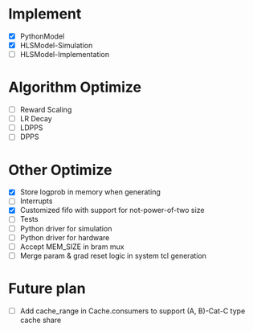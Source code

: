 # Implement
- [x] PythonModel
- [x] HLSModel-Simulation
- [ ] HLSModel-Implementation

# Algorithm Optimize
- [ ] Reward Scaling
- [ ] LR Decay
- [ ] LDPPS
- [ ] DPPS

# Other Optimize
- [x] Store logprob in memory when generating
- [ ] Interrupts
- [x] Customized fifo with support for not-power-of-two size
- [ ] Tests
- [ ] Python driver for simulation
- [ ] Python driver for hardware
- [ ] Accept MEM_SIZE in bram mux
- [ ] Merge param & grad reset logic in system tcl generation

# Future plan
- [ ] Add cache_range in Cache.consumers to support (A, B)-Cat-C type cache share
